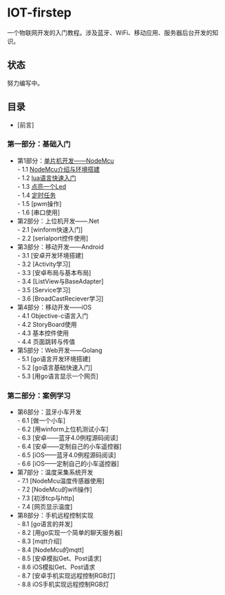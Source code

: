# IOT-firstep
一个物联网开发的入门教程。涉及蓝牙、WiFi、移动应用、服务器后台开发的知识。
## 状态
努力编写中。

## 目录
- [前言]

### 第一部分：基础入门
- 第1部分：[单片机开发——NodeMcu](./book/1.0.md)  
        - 1.1 [NodeMcu介绍与环境搭建](./book/1.1.md)  
        - 1.2 [lua语言快速入门](./book/1.2.md)  
        - 1.3 [点亮一个Led](./book/1.3.md)  
        - 1.4 [定时任务](./book/1.4.md)  
        - 1.5 [pwm操作]  
        - 1.6 [串口使用]  
- 第2部分：上位机开发——.Net  
        - 2.1 [winform快速入门]  
        - 2.2 [serialport控件使用]  
- 第3部分：移动开发——Android  
        - 3.1 [安卓开发环境搭建]  
        - 3.2 [Activity学习]  
        - 3.3 [安卓布局与基本布局]  
        - 3.4 [ListView与BaseAdapter]  
        - 3.5 [Service学习]  
        - 3.6 [BroadCastReciever学习]  
- 第4部分：移动开发——iOS  
        - 4.1 Objective-c语言入门  
        - 4.2 StoryBoard使用  
        - 4.3 基本控件使用  
        - 4.4 页面跳转与传值  
- 第5部分：Web开发——Golang  
        - 5.1 [go语言开发环境搭建]  
        - 5.2 [go语言基础快速入门]  
        - 5.3 [用go语言显示一个网页]  

### 第二部分：案例学习
- 第6部分：蓝牙小车开发  
        - 6.1 [做一个小车]  
        - 6.2 [用winform上位机测试小车]  
        - 6.3 [安卓——蓝牙4.0例程源码阅读]  
        - 6.4 [安卓——定制自己的小车遥控器]  
        - 6.5 [iOS——蓝牙4.0例程源码阅读]  
        - 6.6 [iOS——定制自己的小车遥控器]  
- 第7部分：温度采集系统开发  
        - 7.1 [NodeMcu温度传感器使用]  
        - 7.2 [NodeMcu的wifi操作]  
        - 7.3 [初涉tcp与http]  
        - 7.4 [网页显示温度]  
- 第8部分：手机远程控制实现  
        - 8.1 [go语言的并发]  
        - 8.2 [用go实现一个简单的聊天服务器]  
        - 8.3 [mqtt介绍]  
        - 8.4 [NodeMcu的mqtt]  
        - 8.5 [安卓模拟Get、Post请求]  
        - 8.6 iOS模拟Get、Post请求  
        - 8.7 [安卓手机实现远程控制RGB灯]  
        - 8.8 iOS手机实现远程控制RGB灯